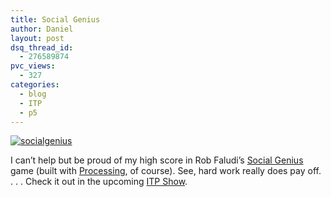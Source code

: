 ```yaml
---
title: Social Genius
author: Daniel
layout: post
dsq_thread_id:
  - 276589874
pvc_views:
  - 327
categories:
  - blog
  - ITP
  - p5
---
```

<p><a href="http://itp.nyu.edu/~raf275/icm/matchgame1-3/"><img src="http://www.shiffman.net/p5/socialgenius.jpg" alt="socialgenius"/></a></p>
<p>I can&#8217;t help but be proud of my high score in Rob Faludi&#8217;s <a href="http://itp.nyu.edu/~raf275/icm/matchgame1-3/">Social Genius</a> game (built with <a href="http://www.processing.org">Processing</a>, of course).  See, hard work really does pay off. . . .  Check it out in the upcoming <a href="http://itp.nyu.edu/show">ITP Show</a>.</p>
